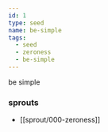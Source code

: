```yaml
---
id: 1
type: seed
name: be-simple
tags:
  - seed
  - zeroness
  - be-simple
---
```

be simple

### sprouts
- [[sprout/000-zeroness]]